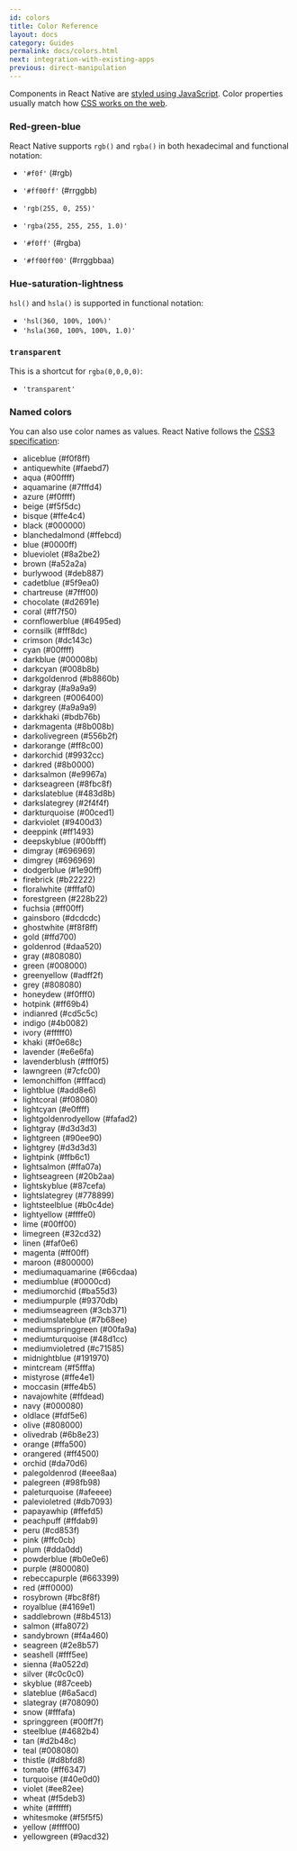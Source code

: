 ```yaml
---
id: colors
title: Color Reference
layout: docs
category: Guides
permalink: docs/colors.html
next: integration-with-existing-apps
previous: direct-manipulation
---
```


Components in React Native are [styled using JavaScript](docs/styles.html). Color properties usually match how [CSS works on the web](https://developer.mozilla.org/en-US/docs/Web/CSS/color_value).

### Red-green-blue

React Native supports `rgb()` and `rgba()` in both hexadecimal and functional notation:

- `'#f0f'` (#rgb)
- `'#ff00ff'` (#rrggbb)

- `'rgb(255, 0, 255)'`
- `'rgba(255, 255, 255, 1.0)'`

- `'#f0ff'` (#rgba)
- `'#ff00ff00'` (#rrggbbaa)

### Hue-saturation-lightness

`hsl()` and `hsla()` is supported in functional notation:

- `'hsl(360, 100%, 100%)'`
- `'hsla(360, 100%, 100%, 1.0)'`

### `transparent`

This is a shortcut for `rgba(0,0,0,0)`:

- `'transparent'`

### Named colors

You can also use color names as values. React Native follows the [CSS3 specification](http://www.w3.org/TR/css3-color/#svg-color):

- <color aliceblue /> aliceblue (#f0f8ff)
- <color antiquewhite /> antiquewhite (#faebd7)
- <color aqua /> aqua (#00ffff)
- <color aquamarine /> aquamarine (#7fffd4)
- <color azure /> azure (#f0ffff)
- <color beige /> beige (#f5f5dc)
- <color bisque /> bisque (#ffe4c4)
- <color black /> black (#000000)
- <color blanchedalmond /> blanchedalmond (#ffebcd)
- <color blue /> blue (#0000ff)
- <color blueviolet /> blueviolet (#8a2be2)
- <color brown /> brown (#a52a2a)
- <color burlywood /> burlywood (#deb887)
- <color cadetblue /> cadetblue (#5f9ea0)
- <color chartreuse /> chartreuse (#7fff00)
- <color chocolate /> chocolate (#d2691e)
- <color coral /> coral (#ff7f50)
- <color cornflowerblue /> cornflowerblue (#6495ed)
- <color cornsilk /> cornsilk (#fff8dc)
- <color crimson /> crimson (#dc143c)
- <color cyan /> cyan (#00ffff)
- <color darkblue /> darkblue (#00008b)
- <color darkcyan /> darkcyan (#008b8b)
- <color darkgoldenrod /> darkgoldenrod (#b8860b)
- <color darkgray /> darkgray (#a9a9a9)
- <color darkgreen /> darkgreen (#006400)
- <color darkgrey /> darkgrey (#a9a9a9)
- <color darkkhaki /> darkkhaki (#bdb76b)
- <color darkmagenta /> darkmagenta (#8b008b)
- <color darkolivegreen /> darkolivegreen (#556b2f)
- <color darkorange /> darkorange (#ff8c00)
- <color darkorchid /> darkorchid (#9932cc)
- <color darkred /> darkred (#8b0000)
- <color darksalmon /> darksalmon (#e9967a)
- <color darkseagreen /> darkseagreen (#8fbc8f)
- <color darkslateblue /> darkslateblue (#483d8b)
- <color darkslategrey /> darkslategrey (#2f4f4f)
- <color darkturquoise /> darkturquoise (#00ced1)
- <color darkviolet /> darkviolet (#9400d3)
- <color deeppink /> deeppink (#ff1493)
- <color deepskyblue /> deepskyblue (#00bfff)
- <color dimgray /> dimgray (#696969)
- <color dimgrey /> dimgrey (#696969)
- <color dodgerblue /> dodgerblue (#1e90ff)
- <color firebrick /> firebrick (#b22222)
- <color floralwhite /> floralwhite (#fffaf0)
- <color forestgreen /> forestgreen (#228b22)
- <color fuchsia /> fuchsia (#ff00ff)
- <color gainsboro /> gainsboro (#dcdcdc)
- <color ghostwhite /> ghostwhite (#f8f8ff)
- <color gold /> gold (#ffd700)
- <color goldenrod /> goldenrod (#daa520)
- <color gray /> gray (#808080)
- <color green /> green (#008000)
- <color greenyellow /> greenyellow (#adff2f)
- <color grey /> grey (#808080)
- <color honeydew /> honeydew (#f0fff0)
- <color hotpink /> hotpink (#ff69b4)
- <color indianred /> indianred (#cd5c5c)
- <color indigo /> indigo (#4b0082)
- <color ivory /> ivory (#fffff0)
- <color khaki /> khaki (#f0e68c)
- <color lavender /> lavender (#e6e6fa)
- <color lavenderblush /> lavenderblush (#fff0f5)
- <color lawngreen /> lawngreen (#7cfc00)
- <color lemonchiffon /> lemonchiffon (#fffacd)
- <color lightblue /> lightblue (#add8e6)
- <color lightcoral /> lightcoral (#f08080)
- <color lightcyan /> lightcyan (#e0ffff)
- <color lightgoldenrodyellow /> lightgoldenrodyellow (#fafad2)
- <color lightgray /> lightgray (#d3d3d3)
- <color lightgreen /> lightgreen (#90ee90)
- <color lightgrey /> lightgrey (#d3d3d3)
- <color lightpink /> lightpink (#ffb6c1)
- <color lightsalmon /> lightsalmon (#ffa07a)
- <color lightseagreen /> lightseagreen (#20b2aa)
- <color lightskyblue /> lightskyblue (#87cefa)
- <color lightslategrey /> lightslategrey (#778899)
- <color lightsteelblue /> lightsteelblue (#b0c4de)
- <color lightyellow /> lightyellow (#ffffe0)
- <color lime /> lime (#00ff00)
- <color limegreen /> limegreen (#32cd32)
- <color linen /> linen (#faf0e6)
- <color magenta /> magenta (#ff00ff)
- <color maroon /> maroon (#800000)
- <color mediumaquamarine /> mediumaquamarine (#66cdaa)
- <color mediumblue /> mediumblue (#0000cd)
- <color mediumorchid /> mediumorchid (#ba55d3)
- <color mediumpurple /> mediumpurple (#9370db)
- <color mediumseagreen /> mediumseagreen (#3cb371)
- <color mediumslateblue /> mediumslateblue (#7b68ee)
- <color mediumspringgreen /> mediumspringgreen (#00fa9a)
- <color mediumturquoise /> mediumturquoise (#48d1cc)
- <color mediumvioletred /> mediumvioletred (#c71585)
- <color midnightblue /> midnightblue (#191970)
- <color mintcream /> mintcream (#f5fffa)
- <color mistyrose /> mistyrose (#ffe4e1)
- <color moccasin /> moccasin (#ffe4b5)
- <color navajowhite /> navajowhite (#ffdead)
- <color navy /> navy (#000080)
- <color oldlace /> oldlace (#fdf5e6)
- <color olive /> olive (#808000)
- <color olivedrab /> olivedrab (#6b8e23)
- <color orange /> orange (#ffa500)
- <color orangered /> orangered (#ff4500)
- <color orchid /> orchid (#da70d6)
- <color palegoldenrod /> palegoldenrod (#eee8aa)
- <color palegreen /> palegreen (#98fb98)
- <color paleturquoise /> paleturquoise (#afeeee)
- <color palevioletred /> palevioletred (#db7093)
- <color papayawhip /> papayawhip (#ffefd5)
- <color peachpuff /> peachpuff (#ffdab9)
- <color peru /> peru (#cd853f)
- <color pink /> pink (#ffc0cb)
- <color plum /> plum (#dda0dd)
- <color powderblue /> powderblue (#b0e0e6)
- <color purple /> purple (#800080)
- <color rebeccapurple /> rebeccapurple (#663399)
- <color red /> red (#ff0000)
- <color rosybrown /> rosybrown (#bc8f8f)
- <color royalblue /> royalblue (#4169e1)
- <color saddlebrown /> saddlebrown (#8b4513)
- <color salmon /> salmon (#fa8072)
- <color sandybrown /> sandybrown (#f4a460)
- <color seagreen /> seagreen (#2e8b57)
- <color seashell /> seashell (#fff5ee)
- <color sienna /> sienna (#a0522d)
- <color silver /> silver (#c0c0c0)
- <color skyblue /> skyblue (#87ceeb)
- <color slateblue /> slateblue (#6a5acd)
- <color slategray /> slategray (#708090)
- <color snow /> snow (#fffafa)
- <color springgreen /> springgreen (#00ff7f)
- <color steelblue /> steelblue (#4682b4)
- <color tan /> tan (#d2b48c)
- <color teal /> teal (#008080)
- <color thistle /> thistle (#d8bfd8)
- <color tomato /> tomato (#ff6347)
- <color turquoise /> turquoise (#40e0d0)
- <color violet /> violet (#ee82ee)
- <color wheat /> wheat (#f5deb3)
- <color white /> white (#ffffff)
- <color whitesmoke /> whitesmoke (#f5f5f5)
- <color yellow /> yellow (#ffff00)
- <color yellowgreen /> yellowgreen (#9acd32)
